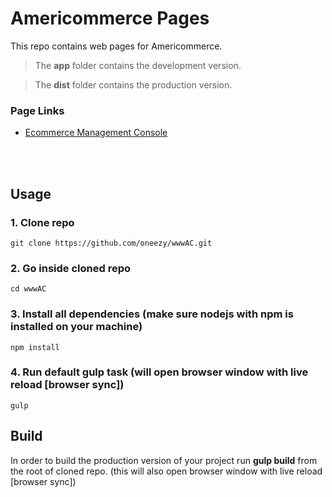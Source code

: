 # Americommerce Pages

This repo contains web pages for Americommerce. 

> The **app** folder contains the development version.

> The **dist** folder contains the production version.

### Page Links

- [Ecommerce Management Console](https://oneezy.github.io/wwwAC/dist/index.html)

<br>
<br>

## Usage

### 1. Clone repo
```
git clone https://github.com/oneezy/wwwAC.git
```

### 2. Go inside cloned repo
```
cd wwwAC
```

### 3. Install all dependencies (make sure nodejs with npm is installed on your machine)
```
npm install
```

### 4. Run default gulp task (will open browser window with live reload [browser sync])
```
gulp
```

## Build 

In order to build the production version of your project run __gulp build__ from the root of cloned repo. (this will also open browser window with live reload [browser sync])
